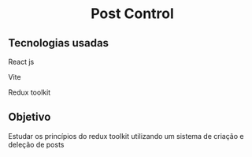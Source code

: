 <h1 align='center'>Post Control</h1>

<h2>Tecnologias usadas</h2>
<p>React js</p>
<p>Vite</p>
<p>Redux toolkit</p>

<h2>Objetivo</h2>
<p>Estudar os princípios do redux toolkit utilizando um sistema de criação e deleção de posts</p>
